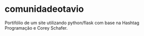 # comunidadeotavio
Portifólio de um site utilizando python/flask com base na Hashtag Programação e Corey Schafer.
